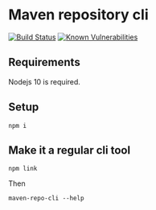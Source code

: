 # Maven repository cli

[![Build Status](https://travis-ci.org/clemstoquart/maven-repo-cli.svg?branch=master)](https://travis-ci.org/clemstoquart/maven-repo-cli)
[![Known Vulnerabilities](https://snyk.io/test/github/clemstoquart/maven-repo-cli/badge.svg?targetFile=package.json)](https://snyk.io/test/github/clemstoquart/maven-repo-cli?targetFile=package.json)

## Requirements

Nodejs 10 is required.

## Setup

    npm i
    
## Make it a regular cli tool

    npm link
    
Then

    maven-repo-cli --help
